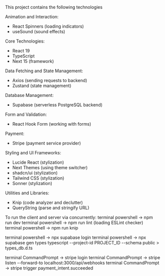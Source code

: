 This project contains the following technologies

Animation and Interaction:
- React Spinners (loading indicators)
- useSound (sound effects)

Core Technologies:
- React 19
- TypeScript
- Next 15 (framework)

Data Fetching and State Management:
- Axios (sending requests to backend)
- Zustand (state management)

Database Management:
- Supabase (serverless PostgreSQL backend)

Form and Validation:
- React Hook Form (working with forms)

Payment:
- Stripe (payment service provider)

Styling and UI Frameworks:
- Lucide React (stylization)
- Next Themes (using theme switcher)
- shadcn/ui (stylization)
- Tailwind CSS (stylization)
- Sonner (stylization)

Utilities and Libraries:
- Knip (code analyzer and declutter)
- QueryString (parse and stringify URL)



To run the client and server via concurrently:
terminal powershell -> npm run dev
terminal powershell -> npm run lint (loading ESLint checker)
terminal powershell -> npm run knip

terminal powershell -> npx supabase login
terminal powershell -> npx supabase gen types typescript --project-id PROJECT_ID --schema public > types_db.d.ts

terminal CommandPrompt -> stripe login
terminal CommandPrompt -> stripe listen --forward-to localhost:3000/api/webhooks
terminal CommandPrompt -> stripe trigger payment_intent.succeeded


